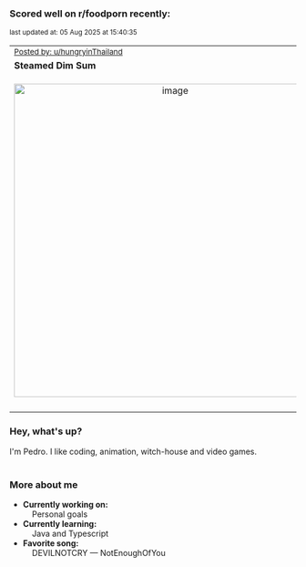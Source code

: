 ### Scored well on r/foodporn recently:

<p align="left"><sub>last updated at: 05 Aug 2025 at 15:40:35</sub></p>

|   |
| --- |
| <sub>[Posted by: u/hungryinThailand][source]</sub> |
| **Steamed Dim Sum** | 
|<p align="center"> <img alt="image" src="https://i.redd.it/t95s3d03feff1.jpeg" width="550" /> </p>|
|   |

### Hey, what's up?

I'm Pedro. I like coding, animation, witch-house and video games.<br><br>

### More about me
- **Currently working on:**  
&nbsp;&nbsp;&nbsp;&nbsp;Personal goals
- **Currently learning:**  
&nbsp;&nbsp;&nbsp;&nbsp;Java and Typescript
- **Favorite song:**  
&nbsp;&nbsp;&nbsp;&nbsp;DEVILNOTCRY — NotEnoughOfYou<br><br>

  



  
  
  
[linkedin]: https://linkedin.com/in/pedro-h-r-gomes-8a487b14a/
[gmail]: mailto:pilique11@gmail.com
[source]: https://reddit.com/r/FoodPorn/comments/1majit0/steamed_dim_sum/
[redditAPI]: https://www.reddit.com/dev/api/